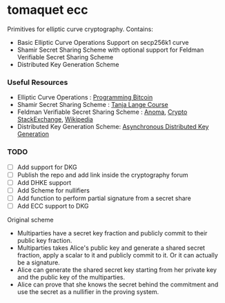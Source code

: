 # tomaquet ecc

Primitives for elliptic curve cryptography. Contains:

- Basic Elliptic Curve Operations Support on secp256k1 curve
- Shamir Secret Sharing Scheme with optional support for Feldman Verifiable Secret Sharing Scheme
- Distributed Key Generation Scheme

### Useful Resources 

- Elliptic Curve Operations : [Programming Bitcoin](https://digilib.stekom.ac.id/assets/dokumen/ebook/feb_d82be9cf1cb52e2b294a82275318a5c8235444eb_1654093256.pdf)
- Shamir Secret Sharing Scheme : [Tanja Lange Course](https://www.youtube.com/watch?v=dPIp04ZB_xI&t=21s)
- Feldman Verifiable Secret Sharing Scheme : [Anoma](https://blog.anoma.net/demystifying-aggregatable-distributed-key-generation/), [Crypto StackExchange](https://crypto.stackexchange.com/questions/6637/understanding-feldmans-vss-with-a-simple-example), [Wikipedia](https://en.wikipedia.org/wiki/Verifiable_secret_sharing#Feldman.E2.80.99s_scheme)
- Distributed Key Generation Scheme: [Asynchronous Distributed Key Generation](https://youtu.be/3pJx-FCtQhc)

### TODO

- [ ] Add support for DKG
- [ ] Publish the repo and add link inside the cryptography forum
- [ ] Add DHKE support
- [ ] Add Scheme for nullifiers
- [ ] Add function to perform partial signature from a secret share
- [ ] Add ECC support to DKG

Original scheme

- Multiparties have a secret key fraction and publicly commit to their public key fraction.
- Multiparties takes Alice's public key and generate a shared secret fraction, apply a scalar to it and publicly commit to it. Or it can actually be a signature.
- Alice can generate the shared secret key starting from her private key and the public key of the multiparties. 
- Alice can prove that she knows the secret behind the commitment and use the secret as a nullifier in the proving system.

